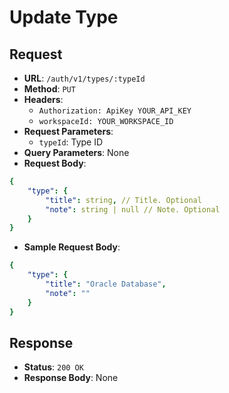 # Update Type

## Request
* **URL**: `/auth/v1/types/:typeId`
* **Method**: `PUT`
* **Headers**:
    * `Authorization: ApiKey YOUR_API_KEY`
    * `workspaceId: YOUR_WORKSPACE_ID`
* **Request Parameters**:
    * `typeId`: Type ID
* **Query Parameters**: None
* **Request Body**:

```yaml
{
    "type": {
        "title": string, // Title. Optional
        "note": string | null // Note. Optional
    }
}
```

* **Sample Request Body**:
```yaml
{
    "type": {
        "title": "Oracle Database",
        "note": ""
    }
}
```

## Response
* **Status**: `200 OK`
* **Response Body**:
None